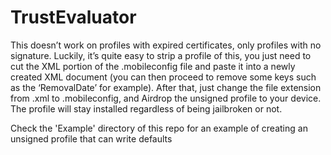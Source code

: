 # TrustEvaluator

This doesn’t work on profiles with expired certificates, only profiles with no signature. Luckily, it’s quite easy to strip a profile of this, you just need to cut the XML portion of the .mobileconfig file and paste it into a newly created XML document (you can then proceed to remove some keys such as the ‘RemovalDate’ for example). After that, just change the file extension from .xml to .mobileconfig, and Airdrop the unsigned profile to your device. The profile will stay installed regardless of being jailbroken or not.

Check the 'Example' directory of this repo for an example of creating an unsigned profile that can write defaults 